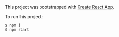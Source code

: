 This project was bootstrapped with [Create React App](https://github.com/facebookincubator/create-react-app).

To run this project:

```
$ npm i
$ npm start
```